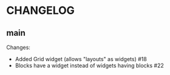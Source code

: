 CHANGELOG
=========

## main

Changes:

- Added Grid widget (allows "layouts" as widgets) #18
- Blocks have a widget instead of widgets having blocks #22
